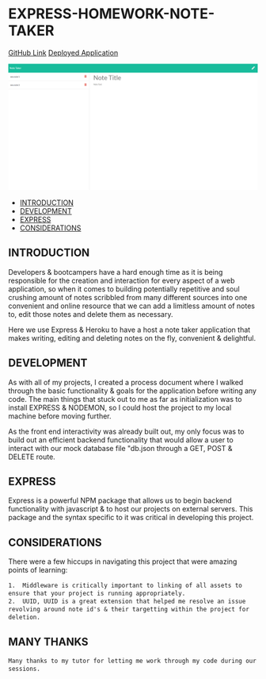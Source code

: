 # EXPRESS-HOMEWORK-NOTE-TAKER

[GitHub Link](https://express-note-taker-move.herokuapp.com/notes)
[Deployed Application](https://express-note-taker-move.herokuapp.com/notes)

![This is a screenshot of the express team page](express-screen-shot.png)


* [INTRODUCTION](#INTRODUCTION)
* [DEVELOPMENT](#DEVELOPMENT)
* [EXPRESS](#EXPRESS)
* [CONSIDERATIONS](#CONSIDERATIONS)

## INTRODUCTION

Developers & bootcampers have a hard enough time as it is being responsible for the creation and interaction for every aspect of a web application, so when it comes to building potentially repetitive and soul crushing amount of notes scribbled from many different sources into one convenient and online resource that we can add a limitless amount of notes to, edit those notes and delete them as necessary. 

Here we use Express & Heroku to have a host a note taker application that makes writing, editing and deleting notes on the fly, convenient & delightful.

## DEVELOPMENT

As with all of my projects, I created a process document where I walked through the basic functionality & goals for the application before writing any code. The main things that stuck out to me as far as initialization was to install EXPRESS & NODEMON, so I could host the project to my local machine before moving further.

As the front end interactivity was already built out, my only focus was to build out an efficient backend functionality that would allow a user to interact with our mock database file "db.json through a GET, POST & DELETE route.

## EXPRESS

Express is a powerful NPM package that allows us to begin backend functionality with javascript & to host our projects on external servers. This package and the syntax specific to it was critical in developing this project. 

## CONSIDERATIONS

There were a few hiccups in navigating this project that were amazing points of learning:

    1.  Middleware is critically important to linking of all assets to ensure that your project is running appropriately.
    2.  UUID, UUID is a great extension that helped me resolve an issue revolving around note id's & their targetting within the project for deletion.

## MANY THANKS
    Many thanks to my tutor for letting me work through my code during our sessions.